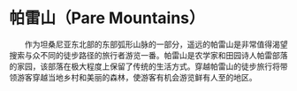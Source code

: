 # 帕雷山（Pare Mountains）
　　作为坦桑尼亚东北部的东部弧形山脉的一部分，遥远的帕雷山是非常值得渴望搜索与众不同的徒步路径的旅行者游览一番。帕雷山是农学家和田园诗人帕雷部落的家园，该部落在极大程度上保留了传统的生活方式。穿越帕雷山的徒步旅行将带领游客穿越当地乡村和美丽的森林，使游客有机会游览鲜有人至的地区。